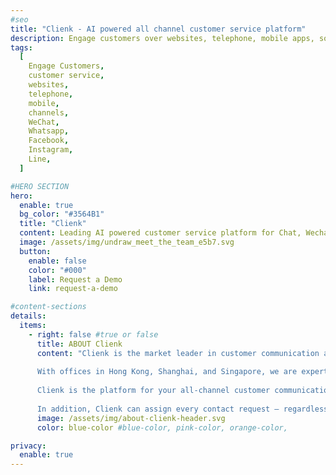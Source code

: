 ```yaml
---
#seo
title: "Clienk - AI powered all channel customer service platform"
description: Engage customers over websites, telephone, mobile apps, social media channels like WeChat, Whatsapp, Facebook, Instagram and many other popular messaging apps.
tags:
  [
    Engage Customers,
    customer service,
    websites,
    telephone,
    mobile,
    channels,
    WeChat,
    Whatsapp,
    Facebook,
    Instagram,
    Line,
  ]

#HERO SECTION
hero:
  enable: true
  bg_color: "#3564B1"
  title: "Clienk"
  content: Leading AI powered customer service platform for Chat, Wechat, WhatsApp, Phone, E-Mail, Facebook, Weibo, Instagram, e-commerce platforms like Lazada and Shopee and your own App.
  image: /assets/img/undraw_meet_the_team_e5b7.svg
  button:
    enable: false
    color: "#000"
    label: Request a Demo
    link: request-a-demo

#content-sections
details:
  items:
    - right: false #true or false
      title: ABOUT Clienk
      content: "Clienk is the market leader in customer communication and online conversion solutions, helping companies serve their customers faster and more efficiently. <br><br>
    
      With offices in Hong Kong, Shanghai, and Singapore, we are experts in connecting your customers to your brand, particularly in these local markets. With full licensing for mainland China, you can rest assured that your communication and data storage complies with all local regulations.<br><br>
      
      Clienk is the platform for your all-channel customer communication. This intelligent, web-based application integrates your big data environment, chat messages, telephone and video conversations, emails, web interactions, WeChat, Facebook Messenger, WhatsApp Business Messenger, Apple Business Chat, Line, Instagram, native app messages, e-commerce platform messages from Lazada or Shopee, customer logs, and browsing behavior into a single customer profile.<br><br>
      
      In addition, Clienk can assign every contact request – regardless of the communication channel – to the most suitable representative, thereby achieving higher service levels while reducing costs. Furthermore, Clienk's solutions stand out with their excellent accessibility, stability, reliability, and user-friendly interface. In this way, Clienk provides the only fully integrated all-channel communication platform without any time-intensive implementations."
      image: /assets/img/about-clienk-header.svg
      color: blue-color #blue-color, pink-color, orange-color,

privacy:
  enable: true
---
```

